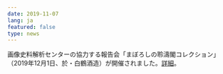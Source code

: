 ```yaml
---
date: 2019-11-07
lang: ja
featured: false
type: news
---
```

画像史料解析センターの協力する報告会「まぼろしの聆濤閣コレクション」（2019年12月1日、於・白鶴酒造）が開催されました。<a href="https://reitohkakuschuhkojo.fc2.net/" target="_blank">詳細</a>。
